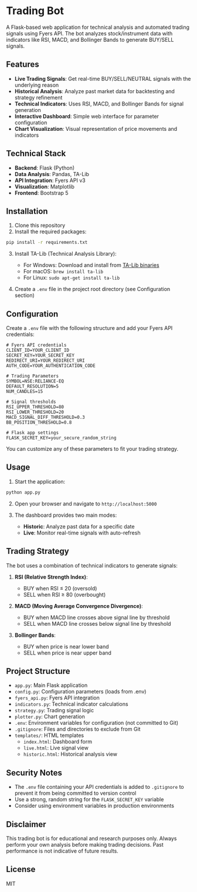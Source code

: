 # Trading Bot

A Flask-based web application for technical analysis and automated trading signals using Fyers API. The bot analyzes stock/instrument data with indicators like RSI, MACD, and Bollinger Bands to generate BUY/SELL signals.

## Features

- **Live Trading Signals**: Get real-time BUY/SELL/NEUTRAL signals with the underlying reason
- **Historical Analysis**: Analyze past market data for backtesting and strategy refinement
- **Technical Indicators**: Uses RSI, MACD, and Bollinger Bands for signal generation
- **Interactive Dashboard**: Simple web interface for parameter configuration
- **Chart Visualization**: Visual representation of price movements and indicators

## Technical Stack

- **Backend**: Flask (Python)
- **Data Analysis**: Pandas, TA-Lib
- **API Integration**: Fyers API v3
- **Visualization**: Matplotlib
- **Frontend**: Bootstrap 5

## Installation

1. Clone this repository
2. Install the required packages:

```bash
pip install -r requirements.txt
```

3. Install TA-Lib (Technical Analysis Library):
   - For Windows: Download and install from [TA-Lib binaries](https://www.lfd.uci.edu/~gohlke/pythonlibs/#ta-lib)
   - For macOS: `brew install ta-lib`
   - For Linux: `sudo apt-get install ta-lib`

4. Create a `.env` file in the project root directory (see Configuration section)

## Configuration

Create a `.env` file with the following structure and add your Fyers API credentials:

```
# Fyers API credentials
CLIENT_ID=YOUR_CLIENT_ID
SECRET_KEY=YOUR_SECRET_KEY
REDIRECT_URI=YOUR_REDIRECT_URI
AUTH_CODE=YOUR_AUTHENTICATION_CODE

# Trading Parameters
SYMBOL=NSE:RELIANCE-EQ
DEFAULT_RESOLUTION=5
NUM_CANDLES=15

# Signal thresholds
RSI_UPPER_THRESHOLD=80
RSI_LOWER_THRESHOLD=20
MACD_SIGNAL_DIFF_THRESHOLD=0.3
BB_POSITION_THRESHOLD=0.8

# Flask app settings
FLASK_SECRET_KEY=your_secure_random_string
```

You can customize any of these parameters to fit your trading strategy.

## Usage

1. Start the application:

```bash
python app.py
```

2. Open your browser and navigate to `http://localhost:5000`

3. The dashboard provides two main modes:
   - **Historic**: Analyze past data for a specific date
   - **Live**: Monitor real-time signals with auto-refresh

## Trading Strategy

The bot uses a combination of technical indicators to generate signals:

1. **RSI (Relative Strength Index)**:
   - BUY when RSI ≤ 20 (oversold)
   - SELL when RSI ≥ 80 (overbought)

2. **MACD (Moving Average Convergence Divergence)**:
   - BUY when MACD line crosses above signal line by threshold
   - SELL when MACD line crosses below signal line by threshold

3. **Bollinger Bands**:
   - BUY when price is near lower band
   - SELL when price is near upper band

## Project Structure

- `app.py`: Main Flask application
- `config.py`: Configuration parameters (loads from .env)
- `fyers_api.py`: Fyers API integration
- `indicators.py`: Technical indicator calculations
- `strategy.py`: Trading signal logic
- `plotter.py`: Chart generation
- `.env`: Environment variables for configuration (not committed to Git)
- `.gitignore`: Files and directories to exclude from Git
- `templates/`: HTML templates
  - `index.html`: Dashboard form
  - `live.html`: Live signal view
  - `historic.html`: Historical analysis view

## Security Notes

- The `.env` file containing your API credentials is added to `.gitignore` to prevent it from being committed to version control
- Use a strong, random string for the `FLASK_SECRET_KEY` variable
- Consider using environment variables in production environments

## Disclaimer

This trading bot is for educational and research purposes only. Always perform your own analysis before making trading decisions. Past performance is not indicative of future results.

## License

MIT